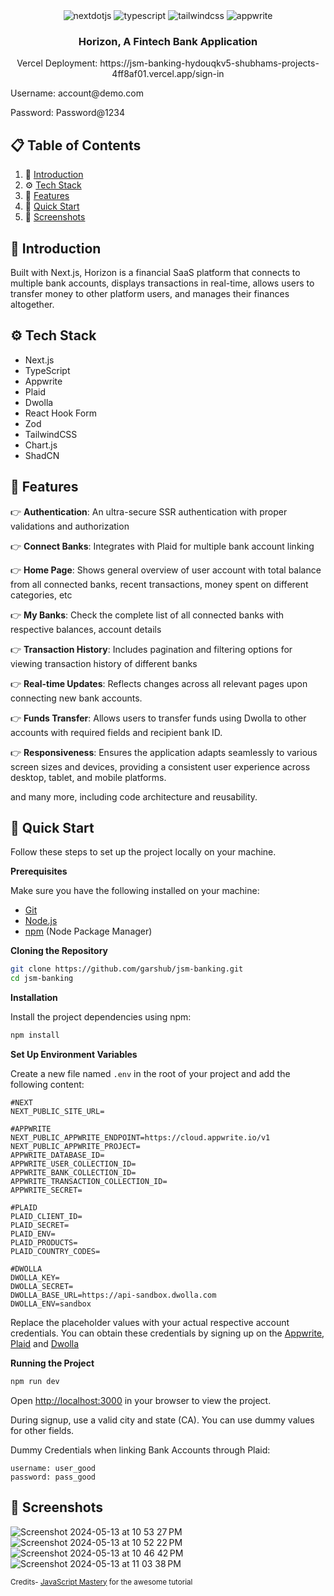 <div align="center">
  
  <div>
    <img src="https://img.shields.io/badge/-Next_JS-black?style=for-the-badge&logoColor=white&logo=nextdotjs&color=000000" alt="nextdotjs" />
    <img src="https://img.shields.io/badge/-TypeScript-black?style=for-the-badge&logoColor=white&logo=typescript&color=3178C6" alt="typescript" />
    <img src="https://img.shields.io/badge/-Tailwind_CSS-black?style=for-the-badge&logoColor=white&logo=tailwindcss&color=06B6D4" alt="tailwindcss" />
    <img src="https://img.shields.io/badge/-Appwrite-black?style=for-the-badge&logoColor=white&logo=appwrite&color=FD366E" alt="appwrite" />
  </div>

  <h3 align="center">Horizon, A Fintech Bank Application</h3>

  <p>Vercel Deployment: https://jsm-banking-hydouqkv5-shubhams-projects-4ff8af01.vercel.app/sign-in</p>
</div>
<div align="left">
  <p>Username: account@demo.com</p>
  <p>Password: Password@1234</p>
</div>

## 📋 <a name="table">Table of Contents</a>

1. 🤖 [Introduction](#introduction)
2. ⚙️ [Tech Stack](#tech-stack)
3. 🔋 [Features](#features)
4. 🤸 [Quick Start](#quick-start)
5. 🎦 [Screenshots](#screenshots)


## <a name="introduction">🤖 Introduction</a>

Built with Next.js, Horizon is a financial SaaS platform that connects to multiple bank accounts, displays transactions in real-time, allows users to transfer money to other platform users, and manages their finances altogether. 

## <a name="tech-stack">⚙️ Tech Stack</a>

- Next.js
- TypeScript
- Appwrite
- Plaid
- Dwolla
- React Hook Form
- Zod
- TailwindCSS
- Chart.js
- ShadCN

## <a name="features">🔋 Features</a>

👉 **Authentication**: An ultra-secure SSR authentication with proper validations and authorization

👉 **Connect Banks**: Integrates with Plaid for multiple bank account linking

👉 **Home Page**: Shows general overview of user account with total balance from all connected banks, recent transactions, money spent on different categories, etc

👉 **My Banks**: Check the complete list of all connected banks with respective balances, account details

👉 **Transaction History**: Includes pagination and filtering options for viewing transaction history of different banks

👉 **Real-time Updates**: Reflects changes across all relevant pages upon connecting new bank accounts.

👉 **Funds Transfer**: Allows users to transfer funds using Dwolla to other accounts with required fields and recipient bank ID.

👉 **Responsiveness**: Ensures the application adapts seamlessly to various screen sizes and devices, providing a consistent user experience across desktop, tablet, and mobile platforms.

and many more, including code architecture and reusability. 

## <a name="quick-start">🤸 Quick Start</a>

Follow these steps to set up the project locally on your machine.

**Prerequisites**

Make sure you have the following installed on your machine:

- [Git](https://git-scm.com/)
- [Node.js](https://nodejs.org/en)
- [npm](https://www.npmjs.com/) (Node Package Manager)

**Cloning the Repository**

```bash
git clone https://github.com/garshub/jsm-banking.git
cd jsm-banking
```

**Installation**

Install the project dependencies using npm:

```bash
npm install
```

**Set Up Environment Variables**

Create a new file named `.env` in the root of your project and add the following content:

```env
#NEXT
NEXT_PUBLIC_SITE_URL=

#APPWRITE
NEXT_PUBLIC_APPWRITE_ENDPOINT=https://cloud.appwrite.io/v1
NEXT_PUBLIC_APPWRITE_PROJECT=
APPWRITE_DATABASE_ID=
APPWRITE_USER_COLLECTION_ID=
APPWRITE_BANK_COLLECTION_ID=
APPWRITE_TRANSACTION_COLLECTION_ID=
APPWRITE_SECRET=

#PLAID
PLAID_CLIENT_ID=
PLAID_SECRET=
PLAID_ENV=
PLAID_PRODUCTS=
PLAID_COUNTRY_CODES=

#DWOLLA
DWOLLA_KEY=
DWOLLA_SECRET=
DWOLLA_BASE_URL=https://api-sandbox.dwolla.com
DWOLLA_ENV=sandbox

```

Replace the placeholder values with your actual respective account credentials. You can obtain these credentials by signing up on the [Appwrite](https://appwrite.io/), [Plaid](https://plaid.com/) and [Dwolla](https://www.dwolla.com/)

**Running the Project**

```bash
npm run dev
```

Open [http://localhost:3000](http://localhost:3000) in your browser to view the project.

During signup, use a valid city and state (CA). You can use dummy values for other fields. 

Dummy Credentials when linking Bank Accounts through Plaid:
```
username: user_good
password: pass_good
```

## <a name="screenshots">🎦 Screenshots</a>

![Screenshot 2024-05-13 at 10 53 27 PM](https://github.com/garshub/jsm-banking/assets/89763455/b1bba43f-8410-4479-a05d-98a042c4bf4f)
![Screenshot 2024-05-13 at 10 52 22 PM](https://github.com/garshub/jsm-banking/assets/89763455/989845cd-30cf-4c8a-8519-2bd33527b6b3)
![Screenshot 2024-05-13 at 10 46 42 PM](https://github.com/garshub/jsm-banking/assets/89763455/e7390a45-2fec-4521-a4e7-042bc7abcb1d)
![Screenshot 2024-05-13 at 11 03 38 PM](https://github.com/garshub/jsm-banking/assets/89763455/4861aead-24b7-4747-8c3f-a09126abf7c3)

<div>
  <p style="font-size: smaller;">
    Credits- <a href="https://www.youtube.com/@javascriptmastery">JavaScript Mastery</a> for the awesome tutorial
  </p>
</div>






